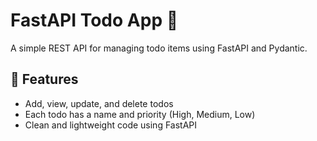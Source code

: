 # FastAPI Todo App 📝

A simple REST API for managing todo items using FastAPI and Pydantic.

## 🚀 Features
- Add, view, update, and delete todos
- Each todo has a name and priority (High, Medium, Low)
- Clean and lightweight code using FastAPI
